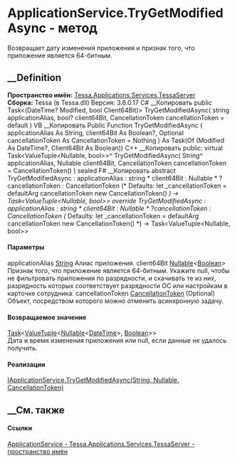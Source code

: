 # ApplicationService.TryGetModifiedAsync - метод
Возвращает дату изменения приложения и признак того, что приложение является
64-битным.
## __Definition
 **Пространство имён:**
[Tessa.Applications.Services.TessaServer](N_Tessa_Applications_Services_TessaServer.htm)  
 **Сборка:** Tessa (в Tessa.dll) Версия: 3.6.0.17
C# __Копировать
     public Task<(DateTime? Modified, bool Client64Bit)> TryGetModifiedAsync(
    	string applicationAlias,
    	bool? client64Bit,
    	CancellationToken cancellationToken = default
    )
VB __Копировать
     Public Function TryGetModifiedAsync ( 
    	applicationAlias As String,
    	client64Bit As Boolean?,
    	Optional cancellationToken As CancellationToken = Nothing
    ) As Task(Of (Modified As DateTime?, Client64Bit As Boolean))
C++ __Копировать
     public:
    virtual Task<ValueTuple<Nullable<DateTime>, bool>>^ TryGetModifiedAsync(
    	String^ applicationAlias, 
    	Nullable<bool> client64Bit, 
    	CancellationToken cancellationToken = CancellationToken()
    ) sealed
F# __Копировать
     abstract TryGetModifiedAsync : 
            applicationAlias : string * 
            client64Bit : Nullable<bool> * 
            ?cancellationToken : CancellationToken 
    (* Defaults:
            let _cancellationToken = defaultArg cancellationToken new CancellationToken()
    *)
    -> Task<ValueTuple<Nullable<DateTime>, bool>> 
    override TryGetModifiedAsync : 
            applicationAlias : string * 
            client64Bit : Nullable<bool> * 
            ?cancellationToken : CancellationToken 
    (* Defaults:
            let _cancellationToken = defaultArg cancellationToken new CancellationToken()
    *)
    -> Task<ValueTuple<Nullable<DateTime>, bool>> 
#### Параметры
applicationAlias
[String](https://learn.microsoft.com/dotnet/api/system.string)
    Алиас приложения.
client64Bit
[Nullable](https://learn.microsoft.com/dotnet/api/system.nullable-1)<[Boolean](https://learn.microsoft.com/dotnet/api/system.boolean)>
     Признак того, что приложение является 64-битным. Укажите null, чтобы не фильтровать приложения по разрядности, и скачивать те из них, разрядность которых соответствует разрядности ОС или настройкам в карточке сотрудника. 
cancellationToken
[CancellationToken](https://learn.microsoft.com/dotnet/api/system.threading.cancellationtoken)
(Optional)
    Объект, посредством которого можно отменить асинхронную задачу.
#### Возвращаемое значение
[Task](https://learn.microsoft.com/dotnet/api/system.threading.tasks.task-1)<[ValueTuple](https://learn.microsoft.com/dotnet/api/system.valuetuple-2)<[Nullable](https://learn.microsoft.com/dotnet/api/system.nullable-1)<[DateTime](https://learn.microsoft.com/dotnet/api/system.datetime)>,
[Boolean](https://learn.microsoft.com/dotnet/api/system.boolean)>>  
Дата и время изменения приложения или null, если данные не удалось получить.
#### Реализации
[IApplicationService.TryGetModifiedAsync(String, Nullable<Boolean>,
CancellationToken)](M_Tessa_Applications_Services_TessaServer_IApplicationService_TryGetModifiedAsync.htm)  
##  __См. также
#### Ссылки
[ApplicationService -
](T_Tessa_Applications_Services_TessaServer_ApplicationService.htm)
[Tessa.Applications.Services.TessaServer - пространство
имён](N_Tessa_Applications_Services_TessaServer.htm)
